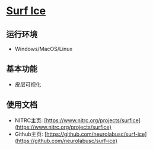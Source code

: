 # [Surf Ice](https://www.nitrc.org/projects/surfice)

## 运行环境

* Windows/MacOS/Linux

## 基本功能

* 皮层可视化

## 使用文档

* NITRC主页: [https://www.nitrc.org/projects/surfice](https://www.nitrc.org/projects/surfice)
* Github主页: [https://github.com/neurolabusc/surf-ice](https://github.com/neurolabusc/surf-ice)
